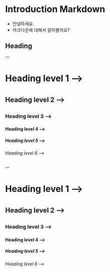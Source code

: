 # Introduction Markdown

- 안녕하세요. 
- 마크다운에 대해서 알아볼까요? 

##  Heading

'''
# Heading level 1 --> <h1>
## Heading level 2 --> <h2>
### Heading level 3 --> <h3>
#### Heading level 4 --> <h4>
##### Heading level 5 --> <h5>
###### Heading level 6 --> <h6>
'''

# Heading level 1 --> <h1>

## Heading level 2 --> <h2>

### Heading level 3 --> <h3>

#### Heading level 4 --> <h4>

##### Heading level 5 --> <h5>

###### Heading level 6 --> <h6>